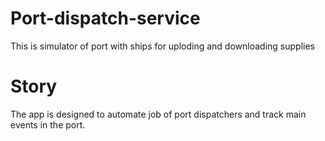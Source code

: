 # Port-dispatch-service
This is simulator of port with ships for uploding and downloading supplies
# Story
The app is designed to automate job of port dispatchers and track main events in the port.
